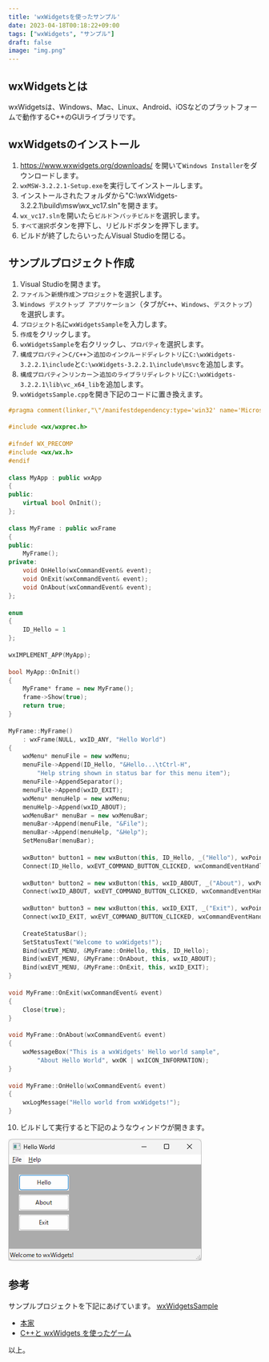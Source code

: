 ```yaml
---
title: 'wxWidgetsを使ったサンプル'
date: 2023-04-18T00:18:22+09:00
tags: ["wxWidgets", "サンプル"]
draft: false
image: "img.png"
---
```


## wxWidgetsとは

wxWidgetsは、Windows、Mac、Linux、Android、iOSなどのプラットフォームで動作するC++のGUIライブラリです。

## wxWidgetsのインストール

1. https://www.wxwidgets.org/downloads/ を開いて`Windows Installer`をダウンロードします。
2. `wxMSW-3.2.2.1-Setup.exe`を実行してインストールします。
3. インストールされたフォルダから"C:\wxWidgets-3.2.2.1\build\msw\wx_vc17.sln"を開きます。
4. `wx_vc17.sln`を開いたら`ビルド`＞`バッチビルド`を選択します。
5. `すべて選択`ボタンを押下し、リビルドボタンを押下します。
6. ビルドが終了したらいったんVisual Studioを閉じる。

## サンプルプロジェクト作成

1. Visual Studioを開きます。
2. `ファイル`＞`新規作成`＞`プロジェクト`を選択します。
3. `Windows デスクトップ アプリケーション`（タブが`C++`、`Windows`、`デスクトップ`）を選択します。
4. `プロジェクト名`に`wxWidgetsSample`を入力します。
5. `作成`をクリックします。
6. `wxWidgetsSample`を右クリックし、`プロパティ`を選択します。
7. `構成プロパティ`＞`C/C++`＞`追加のインクルードディレクトリ`に`C:\wxWidgets-3.2.2.1\include`と`C:\wxWidgets-3.2.2.1\include\msvc`を追加します。
8. `構成プロパティ`＞`リンカー`＞`追加のライブラリディレクトリ`に`C:\wxWidgets-3.2.2.1\lib\vc_x64_lib`を追加します。
9. `wxWidgetsSample.cpp`を開き下記のコードに置き換えます。
```cpp
#pragma comment(linker,"\"/manifestdependency:type='win32' name='Microsoft.Windows.Common-Controls' version='6.0.0.0' processorArchitecture='*' publicKeyToken='6595b64144ccf1df' language='*'\"")

#include <wx/wxprec.h>

#ifndef WX_PRECOMP
#include <wx/wx.h>
#endif

class MyApp : public wxApp
{
public:
	virtual bool OnInit();
};

class MyFrame : public wxFrame
{
public:
	MyFrame();
private:
	void OnHello(wxCommandEvent& event);
	void OnExit(wxCommandEvent& event);
	void OnAbout(wxCommandEvent& event);
};

enum
{
	ID_Hello = 1
};

wxIMPLEMENT_APP(MyApp);

bool MyApp::OnInit()
{
	MyFrame* frame = new MyFrame();
	frame->Show(true);
	return true;
}

MyFrame::MyFrame()
	: wxFrame(NULL, wxID_ANY, "Hello World")
{
	wxMenu* menuFile = new wxMenu;
	menuFile->Append(ID_Hello, "&Hello...\tCtrl-H",
		"Help string shown in status bar for this menu item");
	menuFile->AppendSeparator();
	menuFile->Append(wxID_EXIT);
	wxMenu* menuHelp = new wxMenu;
	menuHelp->Append(wxID_ABOUT);
	wxMenuBar* menuBar = new wxMenuBar;
	menuBar->Append(menuFile, "&File");
	menuBar->Append(menuHelp, "&Help");
	SetMenuBar(menuBar);

	wxButton* button1 = new wxButton(this, ID_Hello, _("Hello"), wxPoint(20, 20), wxSize(100, 32));
	Connect(ID_Hello, wxEVT_COMMAND_BUTTON_CLICKED, wxCommandEventHandler(MyFrame::OnHello));

	wxButton* button2 = new wxButton(this, wxID_ABOUT, _("About"), wxPoint(20, 60), wxSize(100, 32));
	Connect(wxID_ABOUT, wxEVT_COMMAND_BUTTON_CLICKED, wxCommandEventHandler(MyFrame::OnAbout));

	wxButton* button3 = new wxButton(this, wxID_EXIT, _("Exit"), wxPoint(20, 100), wxSize(100, 32));
	Connect(wxID_EXIT, wxEVT_COMMAND_BUTTON_CLICKED, wxCommandEventHandler(MyFrame::OnExit));

	CreateStatusBar();
	SetStatusText("Welcome to wxWidgets!");
	Bind(wxEVT_MENU, &MyFrame::OnHello, this, ID_Hello);
	Bind(wxEVT_MENU, &MyFrame::OnAbout, this, wxID_ABOUT);
	Bind(wxEVT_MENU, &MyFrame::OnExit, this, wxID_EXIT);
}

void MyFrame::OnExit(wxCommandEvent& event)
{
	Close(true);
}

void MyFrame::OnAbout(wxCommandEvent& event)
{
	wxMessageBox("This is a wxWidgets' Hello world sample",
		"About Hello World", wxOK | wxICON_INFORMATION);
}

void MyFrame::OnHello(wxCommandEvent& event)
{
	wxLogMessage("Hello world from wxWidgets!");
}
```
10. ビルドして実行すると下記のようなウィンドウが開きます。

![img_1.png](img_1.png)


## 参考

サンプルプロジェクトを下記にあげています。
[wxWidgetsSample](https://github.com/kenjinote/wxWidgetsSample)

- [本家](https://www.wxwidgets.org)
- [C++と wxWidgets を使ったゲーム](https://ken-ohwada.hatenadiary.org/entry/2022/07/14/165213)

以上。
